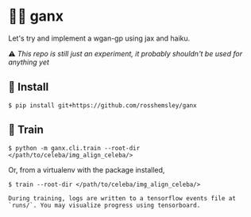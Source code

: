 # 🕵️‍♀️ ganx

Let's try and implement a wgan-gp using jax and haiku.

⚠️ _This repo is still just an experiment, it probably shouldn't be used for anything yet_ 

## 💾  Install
```
$ pip install git+https://github.com/rosshemsley/ganx
```


## 🚅  Train
```
$ python -m ganx.cli.train --root-dir </path/to/celeba/img_align_celeba/>
```

Or, from a virtualenv with the package installed,
```
$ train --root-dir </path/to/celeba/img_align_celeba/>

During training, logs are written to a tensorflow events file at `runs/`. You may visualize progress using tensorboard.
